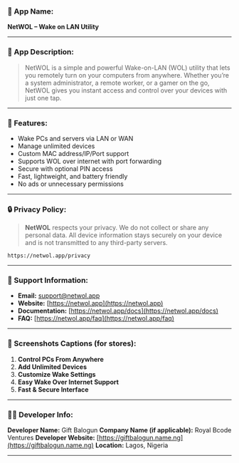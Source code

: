 ### 📌 App Name:

**NetWOL – Wake on LAN Utility**

---

### 🧾 App Description:

> NetWOL is a simple and powerful Wake-on-LAN (WOL) utility that lets you remotely turn on your computers from anywhere. Whether you’re a system administrator, a remote worker, or a gamer on the go, NetWOL gives you instant access and control over your devices with just one tap.

---

### 🧰 Features:

* Wake PCs and servers via LAN or WAN
* Manage unlimited devices
* Custom MAC address/IP/Port support
* Supports WOL over internet with port forwarding
* Secure with optional PIN access
* Fast, lightweight, and battery friendly
* No ads or unnecessary permissions

---

### 🔒 Privacy Policy:

> **NetWOL** respects your privacy. We do not collect or share any personal data. All device information stays securely on your device and is not transmitted to any third-party servers.

```plaintext
https://netwol.app/privacy
```

---

### 💬 Support Information:

* **Email:** [support@netwol.app](mailto:support@netwol.app)
* **Website:** [https://netwol.app](https://netwol.app)
* **Documentation:** [https://netwol.app/docs](https://netwol.app/docs)
* **FAQ:** [https://netwol.app/faq](https://netwol.app/faq)

---

### 📸 Screenshots Captions (for stores):

1. **Control PCs From Anywhere**
2. **Add Unlimited Devices**
3. **Customize Wake Settings**
4. **Easy Wake Over Internet Support**
5. **Fast & Secure Interface**

---

### 🧑‍💻 Developer Info:

**Developer Name:** Gift Balogun
**Company Name (if applicable):** Royal Bcode Ventures
**Developer Website:** [https://giftbalogun.name.ng](https://giftbalogun.name.ng)
**Location:** Lagos, Nigeria

---